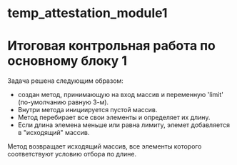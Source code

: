 # temp_attestation_module1
# Итоговая контрольная работа по основному блоку 1

Задача решена следующим образом:
- создан метод, 
принимающую на вход массив и переменную 'limit' (по-умолчанию равную 3-м).
- Внутри метода инициируется пустой массив.
- Метод перебирает все свои элементы и определяет их длину.
- Если длина элемена меньше или равна лимиту, элемет добавляется в "исходящий" массив.

Метод возвращает исходящий массив, все элементы которого соответствуют условию отбора по длине.


